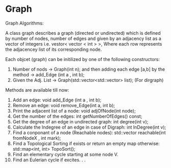 # Graph
Graph Algorithms:

A class graph describes a graph (directed or undirected) which is defined by number of nodes, number of edges and  given by an adjacency list
as a vector of integers i.e. vestor< vector < int > >, Where each row represents the adjacencey list
of its corresponding node.

Each objcet (graph) can be initilized by one of the following constructors:
1. Number of nods -> Graph(int n); 
and then adding each edge [a,b] by the method -> add_Edge (int a , int b);
2. Given the Adj. List -> Graph(std::vector<std::vector<int>> list); (For dirgraph)

Methods are available till now:

1. Add an edge: void add_Edge (int a , int b);
2. Remove an edge: void remove_Edge(int a, int b);
3. Print the adjacent list of a node: void adjOfNode(int node);
4. Get the number of the edges: int getNumberOfEdges() const;
5. Get the degree of an edge in undirected graph: int degree(int v);
6. Calculate the Indegree of an edge in case of Digraph:  int InDegree(int v);
7. Find a conponant of a node (Reachable nodes): std::vector<int> reachable(int fromNodeX , int mark);
8. Find a Topological Sorting if exists or return an empty map otherwise: std::map<int, int> TopoSort();
9. Find an elementary cycle starting at some node V.
10. Find an Eulerian cycle if excites.
.
.

